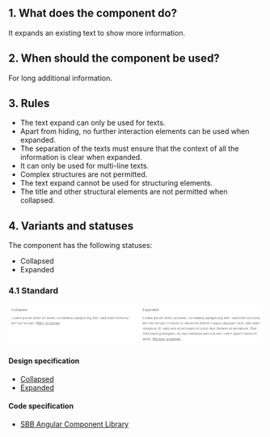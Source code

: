 ## 1. What does the component do?
It expands an existing text to show more information.

## 2. When should the component be used?
For long additional information.

## 3. Rules
* The text expand can only be used for texts.
* Apart from hiding, no further interaction elements can be used when expanded.
* The separation of the texts must ensure that the context of all the information is clear when expanded.
* It can only be used for multi-line texts.
* Complex structures are not permitted.
* The text expand cannot be used for structuring elements.
* The title and other structural elements are not permitted when collapsed.

## 4. Variants and statuses
The component has the following statuses:
* Collapsed
* Expanded

### 4.1 Standard
![Image of the text expander component](https://raw.githubusercontent.com/sbb-design-systems/design-system-website-documentation/master/documentation/components/textexpand/images/textexpand_default.png 'class: image')

#### Design specification
* [Collapsed](https://www.sketch.com/s/80f12b3b-58e5-4b4c-98cd-c553bae18db0/a/ApRlk4#Inspector)
* [Expanded](https://www.sketch.com/s/80f12b3b-58e5-4b4c-98cd-c553bae18db0/a/0Z7b2y#Inspector)

#### Code specification
* [SBB Angular Component Library](https://angular.app.sbb.ch/angular/components/textexpand?variant=standard)